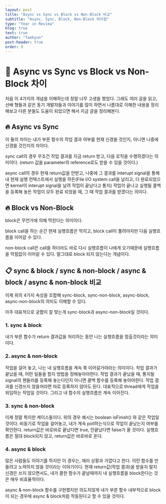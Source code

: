 ```yaml
---
layout: post
title: "Async vs Sync vs Block vs Non-Block 비교"
subtitle: "Async, Sync, Block, Non-Block 차이점"
type: "Year in Review"
blog: true
text: true
author: "Taehyun"
post-header: true
order: 9
---
```


# 🤔 Async vs Sync vs Block vs Non-Block 차이

처음 이 4가지의 개념을 이해하는데 정말 너무 고생을 했었다. 그래도 여러 글을 읽고, 선배 형들과 같은 동기 개발자들과 이야기를 많이 하면서 나름대로 이해한 내용을 정리해보고 다른 분들도 도움이 되었으면 해서 지금 글을 정리해본다.

## 🔥 Async vs Sync

이 둘의 차이는 내가 부른 함수의 작업 결과 여부를 현재 신경쓸 것인지, 아니면 나중에 신경쓸 것인지의 차이다.

sync call의 경우 무조건 작업 결과를 지금 return 받고, 다음 로직을 수행하겠다는 의미이다.
(return 값을 parameter의 reference로도 받을 수 있을 것이다.)

async call의 경우 현재 return값을 안받고, 나중에 그 결과를 interupt signal을 통해 내 현재 실행 컨텍스트에서 실행을 하든(File I/O system call을 날리고, 다 완료되었으면 kernel이 interupt signal을 날려 작업이 끝났다고 통지) 작업이 끝나고 실행될 콜백을 등록해 놓든 작업이 모두 완료 되었을 때, 그 때 작업 결과를 받겠다는 의미다.

## 🔥 Block vs Non-Block

block은 무언가에 의해 막힌다는 의미이다.

block call을 하는 순간 현재 실행흐름은 막히고, block call이 풀려야지만 다음 실행흐름을 이어갈 수 있다.

non-block call은 call을 하더라도 바로 다시 실행흐름이 나에게 오기때문에 실행흐름을 막힘없이 이어갈 수 있다. 말그대로 block 되지 않는다는 개념이다.

## 📋 sync & block / sync & non-block / async & block / async & non-block 비교

이제 위의 4가지 속성을 조합해 sync-block, sync-non-block, async-block, async-non-block의 의미도 이해할 수 있다.

아주 대표적으로 궁합이 잘 맞는게 sync-block과 async-non-block일 것이다.

### 1. sync & block
내가 부른 함수가 return 결과값을 처리하는 동안 나는 실행흐름을 멈출것이라는 의미이다.

### 2. async & non-block
작업을 걸어 놓고, 나는 내 실행흐름을 계속 쭉 이어갈거야라는 의미이다. 작업 결과가 끝났을 때, 어떤 일들을 할지 방법을 정해놓아야한다. 작업 결과가 끝났을 때, 통지될 signal의 핸들러를 등록해 놓는다던지 아니면 콜백 함수를 등록해 놓아야한다. 작업 결과를 신경쓰지 않을꺼라면 따로 등록하지 않아도 된다.
대표적으로 thread에게 작업을 위임하는 작업일 것이다. 그리고 내 함수의 실행흐름은 계속 이어진다.

### 3. sync & non-block
이제 정말 특이한 케이스들이다. 위의 경우 예시는 boolean isFinish() 와 같은 작업일 것이다.
비동기로 작업을 걸어놓고, 내가 계속 poll하는식으로 작업이 끝났는지 여부를 확인한다. return값은 바로바로 끝났다면 true, 안끝났다면 false가 올 것이다. 실행흐름은 절대 block되지 않고, return값은 바로바로 온다.

### 4. async & block
많은 사람들도 이야기를 하지만 이 경우는, 에러 상황과 가깝다고 한다. 이런 함수를 만들려고 노력하지 않을 것이라는 이야기이다. 현재 return값(작업 결과)을 받을지 말지 신경은 쓰지 않으면서도, 내가 콜한 함수가 끝날때까지 내 실행흐름을 block한다는 것은 매우 비효율적이다.

async & non-block 함수를 구현했지만 의도치않게 내가 부른 함수 내부적으로 block이 되는 경우에 async & block처럼 작동된다고 할 수 있을 것이다.